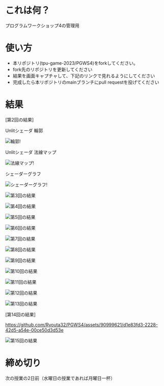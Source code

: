 # これは何？
プログラムワークショップ4の管理用

# 使い方

- 本リポジトリ(tpu-game-2023/PGWS4)をforkしてください。
- fork先のリポジトリを更新してください
- 結果を画面キャプチャして、下記のリンクで見れるようにしてください
- 完成したら本リポジトリのmainブランチにpull requestを投げてください

# 結果

[第2回の結果]

Unlitシェーダ 輪郭

![輪郭](https://github.com/Ryouta32/PGWS4/assets/90999621/223b3c2b-296b-4ea9-955a-9d3623eb94b8)!

Unlitシェーダ 法線マップ

![法線マップ](https://github.com/Ryouta32/PGWS4/assets/90999621/a28cffbc-7144-4b5f-b02d-894b39267fc6)!

シェーダーグラフ

![シェーダーグラフ](https://github.com/Ryouta32/PGWS4/assets/90999621/e7195fa2-f979-4034-8700-00cc2d32a97c)!


![第3回の結果](???.png)

![第4回の結果](???.png)

![第5回の結果](???.png)

![第6回の結果](???.png)

![第7回の結果](???.png)

![第8回の結果](https://github.com/Ryouta32/PGWS4/assets/90999621/9795ebab-7eec-4421-95f8-2f5b89806328)


![第9回の結果](???.png)

![第10回の結果](???.png)

![第11回の結果](???.png)

![第12回の結果](???.png)

![第13回の結果](???.png)

[第14回の結果]


https://github.com/Ryouta32/PGWS4/assets/90999621/d1e83fd3-2228-42d5-a54e-00ce50d3d53e


![第15回の結果](???.png)

# 締め切り
次の授業の2日前（水曜日の授業であれば月曜日一杯）
